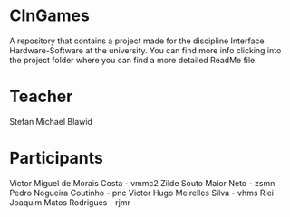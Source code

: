 # CInGames
A repository that contains a project made for the discipline Interface Hardware-Software at the university.
You can find more info clicking into the project folder where you can find a more detailed ReadMe file.

# Teacher
Stefan Michael Blawid

# Participants
Victor Miguel de Morais Costa - vmmc2
Zilde Souto Maior Neto - zsmn
Pedro Nogueira Coutinho - pnc
Victor Hugo Meirelles Silva - vhms
Riei Joaquim Matos Rodrigues - rjmr
